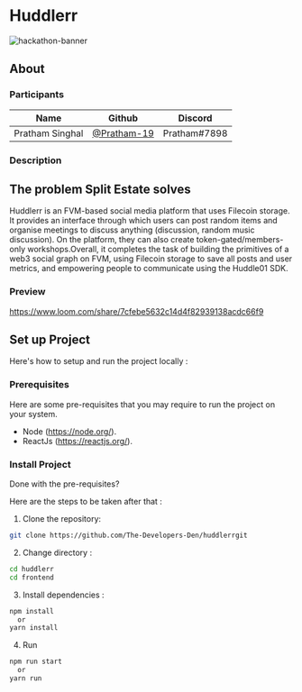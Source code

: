 # Huddlerr
![hackathon-banner](https://videojam.devfolio.co/_next/image?url=https%3A%2F%2Fassets.devfolio.co%2Fhackathons%2F62b9231dd004471890015f4022e3e083%2Fassets%2Fcover%2F277.png&w=1440&q=100)

## About

### Participants

| Name            | Github                                         | Discord         |
| --------------- | ---------------------------------------------- | --------------- |
| Pratham Singhal | [@Pratham-19](https://github.com/Pratham-19)   | Pratham#7898    |


### Description
## The problem Split Estate solves
Huddlerr is an FVM-based social media platform that uses Filecoin storage. It provides an interface through which users can post random items and organise meetings to discuss anything (discussion, random music discussion). On the platform, they can also create token-gated/members-only workshops.Overall, it completes the task of building the primitives of a web3 social graph on FVM, using Filecoin storage to save all posts and user metrics, and empowering people to communicate using the Huddle01 SDK.
### Preview



https://www.loom.com/share/7cfebe5632c14d4f82939138acdc66f9




## Set up Project
Here's how to setup and run the project locally :

### Prerequisites

Here are some pre-requisites that you may require to run the project on your system.

- Node (https://node.org/).
- ReactJs (https://reactjs.org/).

### Install Project

Done with the pre-requisites?

Here are the steps to be taken after that :


1. Clone the repository:

```bash
git clone https://github.com/The-Developers-Den/huddlerrgit
```

2. Change directory :

```bash
cd huddlerr
cd frontend
```
3. Install dependencies :

```bash
npm install
  or
yarn install
```

4. Run 

```bash
npm run start
  or
yarn run
````
